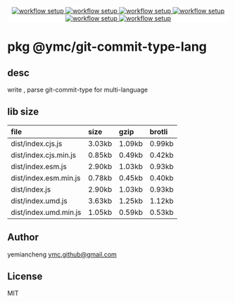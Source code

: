 <p align="center" style="background:white;">
<!-- github workflow stat:s -->
<!-- one line and center  -->
  <a href="https://github.com/YMC-GitHub">
    <img alt="workflow setup" src="https://img.shields.io/static/v1?label=pkg&message=done&color=ff69b4&style=flat-square" />
  </a>
  <a href="https://github.com/YMC-GitHub">
    <img alt="workflow setup" src="https://img.shields.io/static/v1?label=cod&message=done&color=ff69b4&style=flat-square" />
  </a>
    <a href="https://github.com/YMC-GitHub">
    <img alt="workflow setup" src="https://img.shields.io/static/v1?label=dep&message=done&color=ff69b4&style=flat-square" />
  </a>
  <a href="https://github.com/YMC-GitHub">
    <img alt="workflow setup" src="https://img.shields.io/static/v1?label=lin&message=done&color=ff69b4&style=flat-square" />
  </a>
    <a href="https://github.com/YMC-GitHub">
    <img alt="workflow setup" src="https://img.shields.io/static/v1?label=tes&message=fail&color=ff69b4&style=flat-square" />
  </a>
      <a href="https://github.com/YMC-GitHub">
    <img alt="workflow setup" src="https://img.shields.io/static/v1?label=pro&message=done&color=ff69b4&style=flat-square" />
  </a>


  <!-- https://img.shields.io/badge/<LABEL>-<MESSAGE>-<COLOR> -->
  <!-- https://img.shields.io/static/v1?label=<LABEL>&message=<MESSAGE>&color=<COLOR> -->
<!-- github workflow stat:e -->
</p>

# pkg @ymc/git-commit-type-lang

## desc
write , parse git-commit-type for multi-language

## lib size  
file | size | gzip | brotli
:---- | :---- | :---- | :----
dist/index.cjs.js | 3.03kb | 1.09kb | 0.99kb
dist/index.cjs.min.js | 0.85kb | 0.49kb | 0.42kb
dist/index.esm.js | 2.90kb | 1.03kb | 0.93kb
dist/index.esm.min.js | 0.78kb | 0.45kb | 0.40kb
dist/index.js | 2.90kb | 1.03kb | 0.93kb
dist/index.umd.js | 3.63kb | 1.25kb | 1.12kb
dist/index.umd.min.js | 1.05kb | 0.59kb | 0.53kb

## Author
yemiancheng <ymc.github@gmail.com>

## License
MIT
